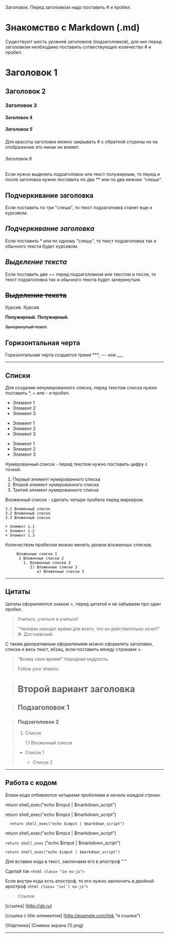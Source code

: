 Заголовок. Перед заголовком надо поставить # и пробел. 
# Знакомство с Markdown (.md)

Существуют шесть уровней заголовков (подзаголовков), для них перед заголовком необходимо поставить сотвествующее количество # и пробел.

# Заголовок 1
## Заголовок 2
### Заголовок 3
#### Заголовок 4
##### Заголовок 5
Для красоты заголовки можно закрывать # c обратной стороны но на отображение это никак не влияет.
###### Заголовок 6 ######

Если нужно выделить подзаголовок или текст полужирным, то перед и после заголовка нужно поставить по два ** или по два нижних "слеша".
## __Подчеркивание заголовка__

Если поставить по три "слеша", то текст подзаголовка станет еще и курсивом.
## ___Подчеркивание заголовка___

Если поставить * или по одному "слешу", то текст подзаголовка так и обычного текста будет курсивом.
## _Выделение текста_

Если поставить две ~~ перед подзаголовком или текстом и после, то текст подзаголовка так и обычного текста будет зачеркнутым.
## ~~Выделение текста~~

*Курсив.*
_Курсив._

**Полужирный.**
__Полужирный.__

~~Зачеркнутый текст.~~

## Горизонтальная черта

Горизонтальная черта создается тремя ***, --- или ___
***
## Списки

Для создания ненумерованного списка, перед текстом списка нужно поставить *, + или - и пробел. 
* Элемент 1
* Элемент 2
* Элемент 3

- Элемент 1
- Элемент 2
- Элемент 3

+ Элемент 1
+ Элемент 2
+ Элемент 3

Нумерованный список - перед текстом нужно поставить цифру с точкой.

1. Первый элемент нумерованного списка
2. Второй элемент нумерованного списка
3. Третий элемент нумерованного списка

Вложенный список - сделать четыре пробела перед маркером.

    3.1 Вложенный список
    3.2 Вложенный список
    3.3 Вложенный список

    + Элемент 1.1
    + Элемент 1.2
    + Элемент 1.3

Количеством пробелом можно менять уровни вложенных списков.

         Вложенные списки 1
          1 Вложенные списки 2
            1. Вложенные списки 3
               1) Вложенные списки 3
                  а) Вложенные списки 3

---
## Цитаты

Цитаты оформляются знаком >, перед цитатой и не забываем про один пробел.

> Учиться, учиться и учиться!

> "Человек находит время для всего, что он действительно хочет!" Ф. Достоевский.
   
С таким декоративным оформлением можно оформлять заголовки, списки и весь текст, абзац, если поставить между строками >.
> "Всему свое время!" Народная мудрость.
>
> Follow your dreams

># Второй вариант заголовка

>## Подзаголовок 1

>### Подзаголовок 2

>1. Список
>
>    1.1 Вложенный список

>* Список 1
>
>    * Cписок 2
___
## __Работа с кодом__

_Блоки кода отбиваются четыремя пробелами в начале каждой строки._

return shell_exec("echo $imput | $markdown_script")

   return shell_exec("echo $imput | $markdown_script")

      return shell_exec("echo $imput | $markdown_script")

return shell_exec("echo $imput | $markdown_script")

```return shell_exec``` ("echo $imput | $markdown_script")

```return shell_exec("echo $imput | $markdown_script")```

Для вставки кода в текст, заключаем его в апостроф "`" 

Сделай так `<html class= "ie no-js">`

Если внутри кода есть апостроф, то его нужно заключить в двойной аростроф ``<html class= "ie(`) no-js">``

>_Ссылки_

[ссылка] (http://gb.ru)

[ссылка с title элементом] (http://example.com/link "я ссылка")

[1]: http://examle.com/ "Optional Title Here"

[2]: http://examle.com/some

[3]: http://examle.com/ (Optional Title Here)

![Картинка] (Снимок экрана (1).png)




------



